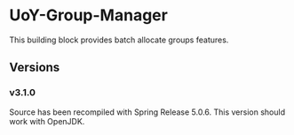 # UoY-Group-Manager
This building block provides batch allocate groups features.

## Versions

### v3.1.0 
Source has been recompiled with Spring Release 5.0.6. This version should work with OpenJDK.
